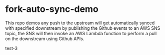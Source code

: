 # fork-auto-sync-demo
This repo demos any push to the upstream will get automatically synced with specified downstream by publishing the Github events to an AWS SNS topic, the SNS will then invoke an AWS Lambda function to perform a pull on the downstream using Github APIs.

test-3


